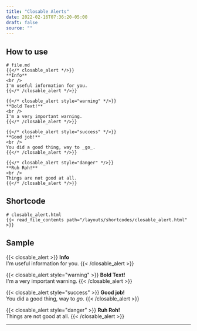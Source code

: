 ```yaml
---
title: "Closable Alerts"
date: 2022-02-16T07:36:20-05:00
draft: false
source: ""
---
```


## How to use

```
# file.md
{{</* closable_alert */>}}
**Info**
<br />
I'm useful information for you.
{{</* /closable_alert */>}}

{{</* closable_alert style="warning" */>}}
**Bold Text!**
<br />
I'm a very important warning.
{{</* /closable_alert */>}}

{{</* closable_alert style="success" */>}}
**Good job!**
<br />
You did a good thing, way to _go_.
{{</* /closable_alert */>}}

{{</* closable_alert style="danger" */>}}
**Ruh Roh!**
<br />
Things are not good at all.
{{</* /closable_alert */>}}

```

## Shortcode


```
# closable_alert.html
{{< read_file_contents path="/layouts/shortcodes/closable_alert.html" >}}
```

## Sample

{{< closable_alert >}}
**Info**
<br />
I'm useful information for you.
{{< /closable_alert >}}

{{< closable_alert style="warning" >}}
**Bold Text!**
<br />
I'm a very important warning.
{{< /closable_alert >}}

{{< closable_alert style="success" >}}
**Good job!**
<br />
You did a good thing, way to _go_.
{{< /closable_alert >}}

{{< closable_alert style="danger" >}}
**Ruh Roh!**
<br />
Things are not good at all.
{{< /closable_alert >}}

---
